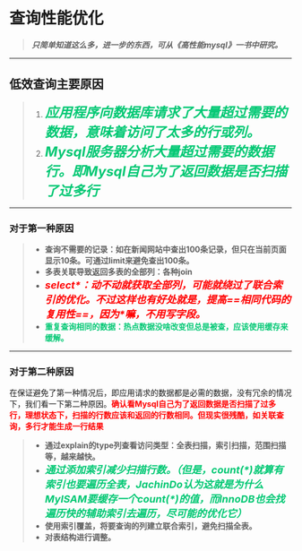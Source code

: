 # 查询性能优化

> ***只简单知道这么多，进一步的东西，可从《高性能mysql》一书中研究。***

------



## 低效查询主要原因

> 1. <font color='#02C874' size = 5>***应用程序向数据库请求了大量超过需要的数据，意味着访问了太多的行或列。***</font>
> 2. <font color='#02C874' size=5>***Mysql服务器分析大量超过需要的数据行。即Mysql自己为了返回数据是否扫描了过多行***</font>

------

### 对于第一种原因

> - **查询不需要的记录：如在新闻网站中查出100条记录，但只在当前页面显示10条。可通过limit来避免查出100条。**
> - **多表关联导致返回多表的全部列：各种join**
> - <font color='red' size=4>***select\*：动不动就获取全部列，可能就绕过了联合索引的优化。不过这样也有好处就是，提高==相同代码的复用性==，因为\*嘛，不用写字段。***</font>
> - <font color='#02C874'>**重复查询相同的数据：热点数据没啥改变但总是被查，应该使用缓存来缓解。**</font>

------

### 对于第二种原因

在保证避免了第一种情况后，即应用请求的数据都是必需的数据，没有冗余的情况下，我们看一下第二种原因。<font color='red'>**确认看Mysql自己为了返回数据是否扫描了过多行，理想状态下，扫描的行数应该和返回的行数相同。但现实很残酷，如关联查询，多行才能生成一行结果**</font>

> - **通过explain的type列查看访问类型：全表扫描，索引扫描，范围扫描等，越来越快。**
> - <font color='#02C874' size=4>***通过添加索引减少扫描行数。（但是，count(\*)就算有索引也要遍历全表，JachinDo认为这就是为什么MyISAM要缓存一个count(\*)的值，而InnoDB也会找遍历快的辅助索引去遍历，尽可能的优化它）***</font>
> - **使用索引覆盖，将要查询的列建立联合索引，避免扫描全表。**
> - **对表结构进行调整。**

